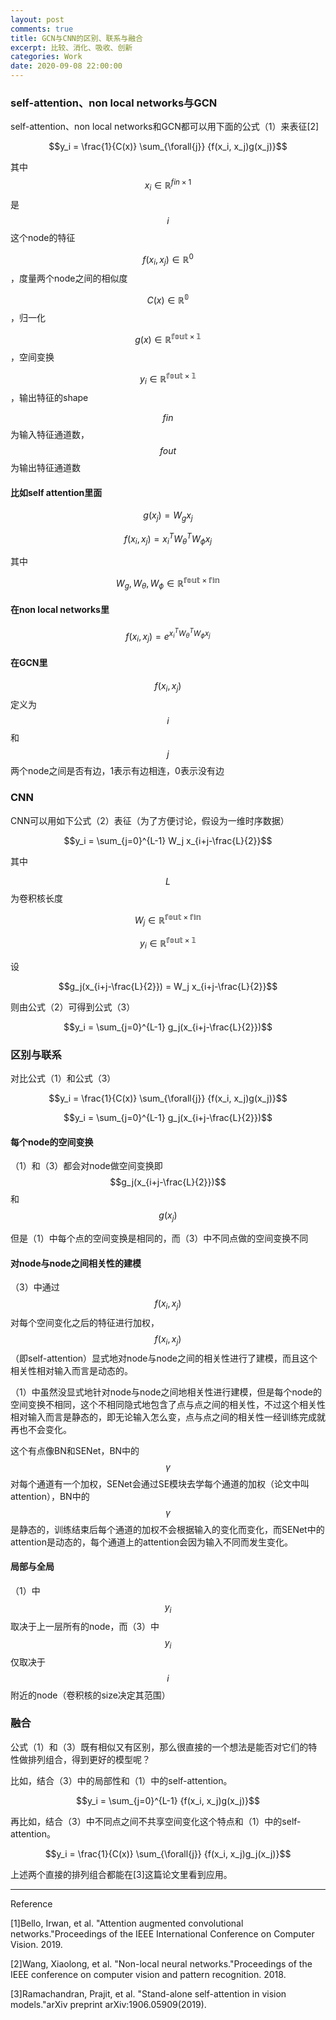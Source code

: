 ```yaml
---
layout: post
comments: true
title: GCN与CNN的区别、联系与融合
excerpt: 比较、消化、吸收、创新
categories: Work
date: 2020-09-08 22:00:00
---
```


### self-attention、non local networks与GCN
self-attention、non local networks和GCN都可以用下面的公式（1）来表征[2]

$$y_i = \frac{1}{C(x)} \sum_{\forall{j}} {f(x_i, x_j)g(x_j)}$$

其中$$x_i \in \mathbb{R}^{fin \times 1}$$是$$i$$这个node的特征

$$f(x_i, x_j) \in \mathbb{R}^0$$，度量两个node之间的相似度

$$C(x) \in \mathbb{R^{0}}$$，归一化

$$g(x) \in \mathbb{R^{fout \times 1}}$$，空间变换

$$y_i \in \mathbb{R^{fout \times 1}}$$，输出特征的shape

$$fin$$为输入特征通道数，$$fout$$为输出特征通道数


#### 比如self attention里面

$$g(x_j) = W_g x_j$$

$$f(x_i,x_j) = x_{i}^T W_\theta^T W_\phi x_j$$

其中

$$W_g, W_\theta, W_\phi \in \mathbb{R^{fout \times fin}}$$

#### 在non local networks里

$$f(x_i,x_j) = e^{x_{i}^T W_\theta^T W_\phi x_j}$$

#### 在GCN里

$$f(x_i,x_j)$$定义为$$i$$和$$j$$两个node之间是否有边，1表示有边相连，0表示没有边

### CNN

CNN可以用如下公式（2）表征（为了方便讨论，假设为一维时序数据）

$$y_i = \sum_{j=0}^{L-1} W_j x_{i+j-\frac{L}{2}}$$

其中

$$L$$为卷积核长度

$$W_j \in \mathbb{R^{fout \times fin}}$$

$$y_i \in \mathbb{R^{fout \times 1}}$$

设

$$g_j(x_{i+j-\frac{L}{2}}) = W_j x_{i+j-\frac{L}{2}}$$

则由公式（2）可得到公式（3）

$$y_i = \sum_{j=0}^{L-1} g_j(x_{i+j-\frac{L}{2}})$$

### 区别与联系

对比公式（1）和公式（3）

$$y_i = \frac{1}{C(x)} \sum_{\forall{j}} {f(x_i, x_j)g(x_j)}$$

$$y_i = \sum_{j=0}^{L-1} g_j(x_{i+j-\frac{L}{2}})$$

#### 每个node的空间变换

（1）和（3）都会对node做空间变换即$$g_j(x_{i+j-\frac{L}{2}})$$和$$g(x_j)$$

但是（1）中每个点的空间变换是相同的，而（3）中不同点做的空间变换不同

#### 对node与node之间相关性的建模

（3）中通过$$f(x_i, x_j)$$对每个空间变化之后的特征进行加权，$$f(x_i, x_j)$$（即self-attention）显式地对node与node之间的相关性进行了建模，而且这个相关性相对输入而言是动态的。

（1）中虽然没显式地针对node与node之间地相关性进行建模，但是每个node的空间变换不相同，这个不相同隐式地包含了点与点之间的相关性，不过这个相关性相对输入而言是静态的，即无论输入怎么变，点与点之间的相关性一经训练完成就再也不会变化。

这个有点像BN和SENet，BN中的$$\gamma$$对每个通道有一个加权，SENet会通过SE模块去学每个通道的加权（论文中叫attention），BN中的$$\gamma$$是静态的，训练结束后每个通道的加权不会根据输入的变化而变化，而SENet中的attention是动态的，每个通道上的attention会因为输入不同而发生变化。

#### 局部与全局

（1）中$$y_i$$取决于上一层所有的node，而（3）中$$y_i$$仅取决于$$i$$附近的node（卷积核的size决定其范围）


### 融合

公式（1）和（3）既有相似又有区别，那么很直接的一个想法是能否对它们的特性做排列组合，得到更好的模型呢？

比如，结合（3）中的局部性和（1）中的self-attention。

$$y_i = \sum_{j=0}^{L-1} {f(x_i, x_j)g(x_j)}$$

再比如，结合（3）中不同点之间不共享空间变化这个特点和（1）中的self-attention。

$$y_i = \frac{1}{C(x)} \sum_{\forall{j}} {f(x_i, x_j)g_j(x_j)}$$

上述两个直接的排列组合都能在[3]这篇论文里看到应用。

---
Reference

[1]Bello, Irwan, et al. "Attention augmented convolutional networks."Proceedings of the IEEE International Conference on Computer Vision. 2019.

[2]Wang, Xiaolong, et al. "Non-local neural networks."Proceedings of the IEEE conference on computer vision and pattern recognition. 2018.

[3]Ramachandran, Prajit, et al. "Stand-alone self-attention in vision models."arXiv preprint arXiv:1906.05909(2019).
